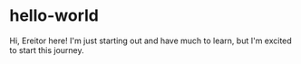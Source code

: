 # hello-world
Hi, Ereitor here! I'm just starting out and have much to learn, but I'm excited to start this journey. 
